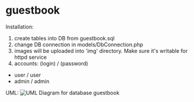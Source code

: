 # guestbook

Installation: 
1. create tables into DB from guestbook.sql
2. change DB connection in models/DbConnection.php
3. images will be uploaded into 'img' directory. Make sure it's writable for httpd service
4. accounts: (login) / (password)
- user / user
- admin / admin

UML:
![UML Diagram for database guestbook](http://dl4.joxi.net/drive/2018/10/18/0003/3139/236611/11/5e81722c75.jpg)

